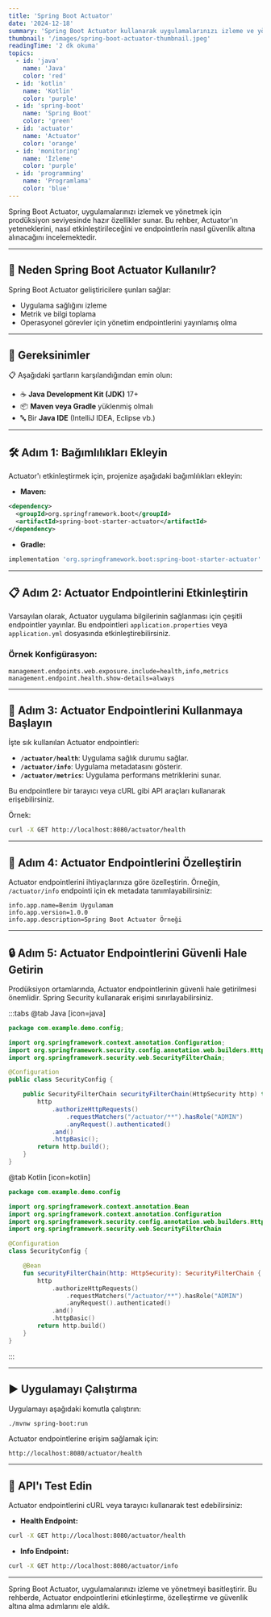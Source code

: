 ```yaml
---
title: 'Spring Boot Actuator'
date: '2024-12-18'
summary: 'Spring Boot Actuator kullanarak uygulamalarınızı izleme ve yönetme. Endpointler, özelleştirme ve güvenlik örneklerini içerir.'
thumbnail: '/images/spring-boot-actuator-thumbnail.jpeg'
readingTime: '2 dk okuma'
topics:
  - id: 'java'
    name: 'Java'
    color: 'red'
  - id: 'kotlin'
    name: 'Kotlin'
    color: 'purple'
  - id: 'spring-boot'
    name: 'Spring Boot'
    color: 'green'
  - id: 'actuator'
    name: 'Actuator'
    color: 'orange'
  - id: 'monitoring'
    name: 'İzleme'
    color: 'purple'
  - id: 'programming'
    name: 'Programlama'
    color: 'blue'
---
```


Spring Boot Actuator, uygulamalarınızı izlemek ve yönetmek için prodüksiyon seviyesinde hazır özellikler sunar. Bu rehber, Actuator'ın yeteneklerini, nasıl etkinleştirileceğini ve endpointlerin nasıl güvenlik altına alınacağını incelemektedir.

---

## 🌟 Neden Spring Boot Actuator Kullanılır?

Spring Boot Actuator geliştiricilere şunları sağlar:

- Uygulama sağlığını izleme
- Metrik ve bilgi toplama
- Operasyonel görevler için yönetim endpointlerini yayınlamış olma

---

## 🌟 Gereksinimler

📋 Aşağıdaki şartların karşılandığından emin olun:

- ☕ **Java Development Kit (JDK)** 17+
- 📦 **Maven veya Gradle** yüklenmiş olmalı
- 🔤 Bir **Java IDE** (IntelliJ IDEA, Eclipse vb.)

---

## 🛠️ Adım 1: Bağımlılıkları Ekleyin

Actuator'ı etkinleştirmek için, projenize aşağıdaki bağımlılıkları ekleyin:

- **Maven:**

```xml
<dependency>
  <groupId>org.springframework.boot</groupId>
  <artifactId>spring-boot-starter-actuator</artifactId>
</dependency>
```

- **Gradle:**

```groovy
implementation 'org.springframework.boot:spring-boot-starter-actuator'
```

---

## 📋 Adım 2: Actuator Endpointlerini Etkinleştirin

Varsayılan olarak, Actuator uygulama bilgilerinin sağlanması için çeşitli endpointler yayınlar. Bu endpointleri `application.properties` veya `application.yml` dosyasında etkinleştirebilirsiniz.

### Örnek Konfigürasyon:

```properties
management.endpoints.web.exposure.include=health,info,metrics
management.endpoint.health.show-details=always
```

---

## 📖 Adım 3: Actuator Endpointlerini Kullanmaya Başlayın

İşte sık kullanılan Actuator endpointleri:

- **`/actuator/health`**: Uygulama sağlık durumu sağlar.
- **`/actuator/info`**: Uygulama metadatasını gösterir.
- **`/actuator/metrics`**: Uygulama performans metriklerini sunar.

Bu endpointlere bir tarayıcı veya cURL gibi API araçları kullanarak erişebilirsiniz.

Örnek:

```bash
curl -X GET http://localhost:8080/actuator/health
```

---

## 📘 Adım 4: Actuator Endpointlerini Özelleştirin

Actuator endpointlerini ihtiyaçlarınıza göre özelleştirin. Örneğin, `/actuator/info` endpointi için ek metadata tanımlayabilirsiniz:

```properties
info.app.name=Benim Uygulamam
info.app.version=1.0.0
info.app.description=Spring Boot Actuator Örneği
```

---

## 🔒 Adım 5: Actuator Endpointlerini Güvenli Hale Getirin

Prodüksiyon ortamlarında, Actuator endpointlerinin güvenli hale getirilmesi önemlidir. Spring Security kullanarak erişimi sınırlayabilirsiniz.

:::tabs
@tab Java [icon=java]

```java
package com.example.demo.config;

import org.springframework.context.annotation.Configuration;
import org.springframework.security.config.annotation.web.builders.HttpSecurity;
import org.springframework.security.web.SecurityFilterChain;

@Configuration
public class SecurityConfig {

    public SecurityFilterChain securityFilterChain(HttpSecurity http) throws Exception {
        http
            .authorizeHttpRequests()
                .requestMatchers("/actuator/**").hasRole("ADMIN")
                .anyRequest().authenticated()
            .and()
            .httpBasic();
        return http.build();
    }
}
```

@tab Kotlin [icon=kotlin]

```kotlin
package com.example.demo.config

import org.springframework.context.annotation.Bean
import org.springframework.context.annotation.Configuration
import org.springframework.security.config.annotation.web.builders.HttpSecurity
import org.springframework.security.web.SecurityFilterChain

@Configuration
class SecurityConfig {

    @Bean
    fun securityFilterChain(http: HttpSecurity): SecurityFilterChain {
        http
            .authorizeHttpRequests()
                .requestMatchers("/actuator/**").hasRole("ADMIN")
                .anyRequest().authenticated()
            .and()
            .httpBasic()
        return http.build()
    }
}
```

:::

---

## ▶️ Uygulamayı Çalıştırma

Uygulamayı aşağıdaki komutla çalıştırın:

```bash
./mvnw spring-boot:run
```

Actuator endpointlerine erişim sağlamak için:

```
http://localhost:8080/actuator/health
```

---

## 🧪 API'ı Test Edin

Actuator endpointlerini cURL veya tarayıcı kullanarak test edebilirsiniz:

- **Health Endpoint:**

```bash
curl -X GET http://localhost:8080/actuator/health
```

- **Info Endpoint:**

```bash
curl -X GET http://localhost:8080/actuator/info
```

---

Spring Boot Actuator, uygulamalarınızı izleme ve yönetmeyi basitleştirir. Bu rehberde, Actuator endpointlerini etkinleştirme, özelleştirme ve güvenlik altına alma adımlarını ele aldık.
